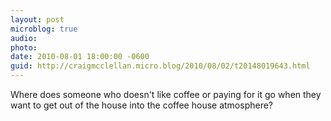 ```yaml
---
layout: post
microblog: true
audio: 
photo: 
date: 2010-08-01 18:00:00 -0600
guid: http://craigmcclellan.micro.blog/2010/08/02/t20148019643.html
---
```

Where does someone who doesn't like coffee or paying for it go when they want to get out of the house into the coffee house atmosphere?
